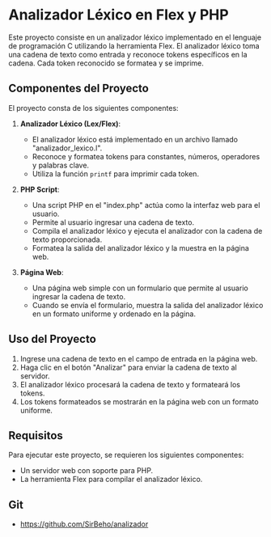 # Analizador Léxico en Flex y PHP

Este proyecto consiste en un analizador léxico implementado en el lenguaje de programación C utilizando la herramienta Flex. El analizador léxico toma una cadena de texto como entrada y reconoce tokens específicos en la cadena. Cada token reconocido se formatea y se imprime.

## Componentes del Proyecto

El proyecto consta de los siguientes componentes:

1. **Analizador Léxico (Lex/Flex)**:
   - El analizador léxico está implementado en un archivo llamado "analizador_lexico.l".
   - Reconoce y formatea tokens para constantes, números, operadores y palabras clave.
   - Utiliza la función `printf` para imprimir cada token.

2. **PHP Script**:
   - Una script PHP en el "index.php" actúa como la interfaz web para el usuario.
   - Permite al usuario ingresar una cadena de texto.
   - Compila el analizador léxico y ejecuta el analizador con la cadena de texto proporcionada.
   - Formatea la salida del analizador léxico y la muestra en la página web.

3. **Página Web**:
   - Una página web simple con un formulario que permite al usuario ingresar la cadena de texto.
   - Cuando se envía el formulario, muestra la salida del analizador léxico en un formato uniforme y ordenado en la página.

## Uso del Proyecto

1. Ingrese una cadena de texto en el campo de entrada en la página web.
2. Haga clic en el botón "Analizar" para enviar la cadena de texto al servidor.
3. El analizador léxico procesará la cadena de texto y formateará los tokens.
4. Los tokens formateados se mostrarán en la página web con un formato uniforme.

## Requisitos

Para ejecutar este proyecto, se requieren los siguientes componentes:

- Un servidor web con soporte para PHP.
- La herramienta Flex para compilar el analizador léxico.

## Git
 - https://github.com/SirBeho/analizador